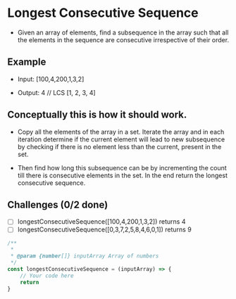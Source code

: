 # Longest Consecutive Sequence

- Given an array of elements, find a subsequence in the array such that all the elements in the sequence are consecutive irrespective of their order.

## Example

- Input: [100,4,200,1,3,2]

- Output: 4 // LCS [1, 2, 3, 4]

## Conceptually this is how it should work.
- Copy all the elements of the array in a set. Iterate the array and in each iteration determine if the current element will lead to new subsequence by checking if there is no element less than the current, present in the set. 

- Then find how long this subsequence can be by incrementing the count till there is consecutive elements in the set. In the end return the longest consecutive sequence.

## Challenges (0/2 done)
- [ ] longestConsecutiveSequence([100,4,200,1,3,2]) returns 4
- [ ] longestConsecutiveSequence([0,3,7,2,5,8,4,6,0,1]) returns 9

```js
/**
 *
 * @param {number[]} inputArray Array of numbers
 */
const longestConsecutiveSequence = (inputArray) => {
	// Your code here
	return
}
```
